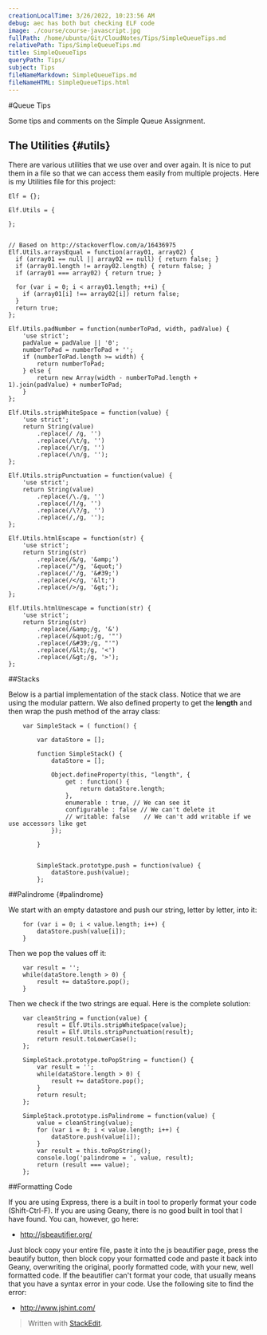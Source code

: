 ```yaml
---
creationLocalTime: 3/26/2022, 10:23:56 AM
debug: aec has both but checking ELF code
image: ./course/course-javascript.jpg
fullPath: /home/ubuntu/Git/CloudNotes/Tips/SimpleQueueTips.md
relativePath: Tips/SimpleQueueTips.md
title: SimpleQueueTips
queryPath: Tips/
subject: Tips
fileNameMarkdown: SimpleQueueTips.md
fileNameHTML: SimpleQueueTips.html
---
```



<!-- toc -->
<!-- tocstop -->


#Queue Tips

Some tips and comments on the Simple Queue Assignment.

## The Utilities {#utils}

There are various utilities that we use over and over again. It is nice to put them in a file so that we can access them easily from multiple projects. Here is my Utilities file for this project:

```
Elf = {};

Elf.Utils = {
	
};


// Based on http://stackoverflow.com/a/16436975
Elf.Utils.arraysEqual = function(array01, array02) {  
  if (array01 == null || array02 == null) { return false; }
  if (array01.length != array02.length) { return false; }
  if (array01 === array02) { return true; }

  for (var i = 0; i < array01.length; ++i) {
    if (array01[i] !== array02[i]) return false;
  }
  return true;
};

Elf.Utils.padNumber = function(numberToPad, width, padValue) {
    'use strict';
    padValue = padValue || '0';
    numberToPad = numberToPad + '';
    if (numberToPad.length >= width) {
        return numberToPad;
    } else {
        return new Array(width - numberToPad.length + 1).join(padValue) + numberToPad;
    }
};

Elf.Utils.stripWhiteSpace = function(value) {
    'use strict';
    return String(value)
        .replace(/ /g, '')
        .replace(/\t/g, '')
        .replace(/\r/g, '')
        .replace(/\n/g, '');
};

Elf.Utils.stripPunctuation = function(value) {
    'use strict';
    return String(value)
        .replace(/\./g, '')
        .replace(/!/g, '')
        .replace(/\?/g, '')
        .replace(/,/g, '');
};

Elf.Utils.htmlEscape = function(str) {
    'use strict';
    return String(str)
        .replace(/&/g, '&amp;')
        .replace(/"/g, '&quot;')
        .replace(/'/g, '&#39;')
        .replace(/</g, '&lt;')
        .replace(/>/g, '&gt;');
};

Elf.Utils.htmlUnescape = function(str) {
    'use strict';
    return String(str)
        .replace(/&amp;/g, '&')
        .replace(/&quot;/g, '"')
        .replace(/&#39;/g, "'")
        .replace(/&lt;/g, '<')
        .replace(/&gt;/g, '>');
};
```

##Stacks

Below is a partial implementation of the stack class. Notice that we are using the modular pattern. We also defined property to get the **length** and then wrap the push method of the array class:

```
    var SimpleStack = ( function() {

		var dataStore = [];

		function SimpleStack() {
			dataStore = [];

			Object.defineProperty(this, "length", {
				get : function() {
					return dataStore.length;
				},
				enumerable : true, // We can see it
				configurable : false // We can't delete it
				// writable: false    // We can't add writable if we use accessors like get
			});

		}


		SimpleStack.prototype.push = function(value) {
			dataStore.push(value);
		};
```

##Palindrome {#palindrome}

We start with an empty datastore and push our string, letter by letter, into it:

```
	for (var i = 0; i < value.length; i++) {
		dataStore.push(value[i]);
	}
```

Then we pop the values off it:

```
	var result = '';
	while(dataStore.length > 0) {
		result += dataStore.pop();
	}		
```

Then we check if the two strings are equal. Here is the complete solution:

```
	var cleanString = function(value) {
		result = Elf.Utils.stripWhiteSpace(value);
		result = Elf.Utils.stripPunctuation(result);
		return result.toLowerCase(); 
	};

	SimpleStack.prototype.toPopString = function() {
		var result = '';
		while(dataStore.length > 0) {
			result += dataStore.pop();
		}		
		return result;	
	};

	SimpleStack.prototype.isPalindrome = function(value) {
		value = cleanString(value);			
		for (var i = 0; i < value.length; i++) {
			dataStore.push(value[i]);
		}
		var result = this.toPopString();
		console.log('palindrome = ', value, result);
		return (result === value);
	};
```

##Formatting Code

If you are using Express, there is a built in tool to properly format your code (Shift-Ctrl-F). If you are using Geany, there is no good built in tool that I have found. You can, however, go here: 

- <http://jsbeautifier.org/>

Just block copy your entire file, paste it into the js beautifier page, press the beautify button, then block copy your formatted code and paste it back into Geany, overwriting the original, poorly formatted code, with your new, well formatted code. If the beautifier can't format your code, that usually means that you have a syntax error in your code. Use the following site to find the error:

- <http://www.jshint.com/>


> Written with [StackEdit](https://stackedit.io/).